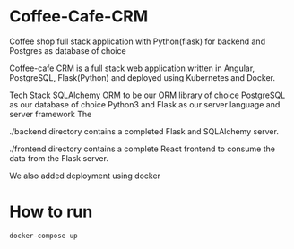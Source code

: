 # Coffee-Cafe-CRM
Coffee shop full stack application with Python(flask) for backend and Postgres as database of choice

Coffee-cafe CRM is a full stack web application written in Angular, PostgreSQL, Flask(Python) and deployed using Kubernetes and Docker.

Tech Stack SQLAlchemy ORM to be our ORM library of choice PostgreSQL as our database of choice Python3 and Flask as our server language and server framework The

./backend directory contains a completed Flask and SQLAlchemy server.

./frontend directory contains a complete React frontend to consume the data from the Flask server.

We also added deployment using docker

# How to run
```bash
docker-compose up
